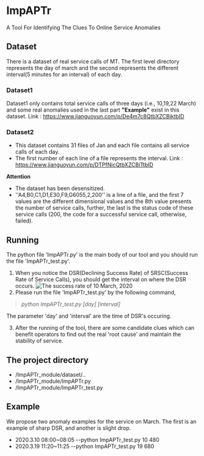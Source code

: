 # ImpAPTr
A Tool For Identifying The Clues To Online Service Anomalies

## Dataset
There is a dataset of real service calls of MT. The first level directory represents the day of march and the second represents the different interval(5 minutes for an interval) of each day.

### Dataset1 
Dataset1 only contains total service calls of three days (i.e., 10,19,22 March) and some real anomalies used in the last part **"Example"** exist in this dataset.
Link : https://www.jianguoyun.com/p/De4m7c8QtbXZCBiktbID

### Dataset2
- This dataset contains 31 files of Jan and each file contains all service calls of each day.
- The first number of each line of a file represents the interval.
Link : https://www.jianguoyun.com/p/DTPfNicQtbXZCBiTtbID

**Attention**
- The dataset has been desensitized.
- ''A4,B0,C1,D1,E30,F9,G6055,2,200'' is a line of a file, and the first 7 values are the different dimensional values and the 8th value presents the number of service calls, further, the last is the status code of these service calls (200, the code for a successful service call, otherwise, failed).

## Running 
The python file 'ImpAPTr.py' is the main body of our tool and you should run the file 'ImpAPTr_test.py'.
1. When you notice the DSR(Declining Success Rate) of SRSC(Success Rate of Service Calls), you should get the interval on where the DSR occurs.
![The success rate of 10 March, 2020](https://github.com/wanghaoUp/ImpAPTr/blob/master/ImpAPTr_module/success_rate_3.10.png)
2. Please run the file 'ImpAPTr_test.py' by the following command,
> _python ImpAPTr\_test.py \[day] \[interval]_

The parameter 'day' and 'interval' are the time of DSR's occuring.

3. After the running of the tool, there are some candidate clues which can benefit operators to find out the real 'root cause' and maintain the stability of service.

## The project directory
- /ImpAPTr_module/dataset/..
- /ImpAPTr_module/ImpAPTr.py
- /ImpAPTr_module/ImpAPTr_test.py

## Example
We propose two anomaly examples for the service on March. The first is an example of sharp DSR, and another is slight drop.
- 2020.3.10 08:00~08:05     --python ImpAPTr\_test.py  10  480
- 2020.3.19 11:20~11:25     --python ImpAPTr\_test.py  19  680
